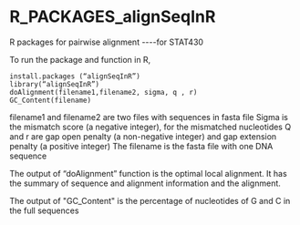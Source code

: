 # R_PACKAGES_alignSeqInR
R packages for pairwise alignment  ----for STAT430

To run the package and function in R,

    install.packages (“alignSeqInR”)
    library(“alignSeqInR”)
    doAlignment(filename1,filename2, sigma, q , r)
    GC_Content(filename)
    
 filename1 and filename2 are two files with sequences in fasta file
 Sigma is the mismatch score (a negative integer), for the mismatched nucleotides
 Q and r are gap open penalty (a non-negative integer) and gap extension penalty (a positive integer)
 The filename is the fasta file with one DNA sequence

The output of “doAlignment” function is the optimal local alignment. It has the summary of sequence and alignment information and the alignment.

The output of "GC_Content" is the percentage of nucleotides of G and C in the full sequences
